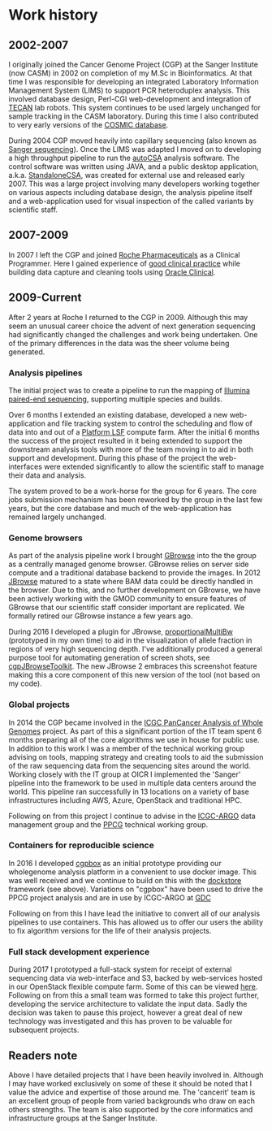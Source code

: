 # Work history

## 2002-2007

I originally joined the Cancer Genome Project (CGP) at the Sanger Institute (now CASM) in 2002 on completion of my M.Sc
in Bioinformatics.  At that time I was responsible for developing an integrated Laboratory Information Management System
(LIMS) to support PCR heteroduplex analysis.  This involved database design, Perl-CGI web-development and integration of
[TECAN](http://www.tecan.com/) lab robots.  This system continues to be used largely unchanged for sample tracking in the
CASM laboratory.  During this time I also contributed to very early versions of the [COSMIC database](http://cancer.sanger.ac.uk/cosmic).

During 2004 CGP moved heavily into capillary sequencing (also known as [Sanger sequencing](https://en.wikipedia.org/wiki/Sanger_sequencing)).
Once the LIMS was adapted I moved on to developing a high throughput pipeline to run the [autoCSA](http://www.ncbi.nlm.nih.gov/pubmed/17485433)
analysis software.  The control software was written using JAVA, and a public desktop application, a.k.a. [StandaloneCSA](http://cancerit.github.io/AutoCSA/),
was created for external use and released early 2007.  This was a large project involving many developers working together
on various aspects including database design, the analysis pipeline itself and a web-application used for visual inspection
of the called variants by scientific staff.

## 2007-2009

In 2007 I left the CGP and joined [Roche Pharmaceuticals](http://www.roche.com/) as a Clinical Programmer.  Here I gained
experience of [good clinical practice](https://en.wikipedia.org/wiki/Good_clinical_practice) while building data capture
and cleaning tools using [Oracle Clinical](http://www.oracle.com/us/products/applications/health-sciences/e-clinical/clinical/index.html).

## 2009-Current

After 2 years at Roche I returned to the CGP in 2009.  Although this may seem an unusual career choice the advent of next
generation sequencing had significantly changed the challenges and work being undertaken.  One of the primary differences
in the data was the sheer volume being generated.

### Analysis pipelines

The initial project was to create a pipeline to run the mapping of [Illumina paired-end sequencing](https://www.illumina.com/technology/next-generation-sequencing/paired-end-sequencing_assay.html),
supporting multiple species and builds.

Over 6 months I extended an existing database, developed a new web-application and file tracking system to control the
scheduling and flow of data into and out of a [Platform LSF](https://en.wikipedia.org/wiki/Platform_LSF) compute farm.
After the initial 6 months the success of the project resulted in it being extended to support the downstream analysis
tools with more of the team moving in to aid in both support and development.  During this phase of the project the web-interfaces
were extended significantly to allow the scientific staff to manage their data and analysis.

The system proved to be a work-horse for the group for 6 years.  The core jobs submission mechanism has been reworked by
the group in the last few years, but the core database and much of the web-application has remained largely unchanged.

### Genome browsers

As part of the analysis pipeline work I brought [GBrowse](http://gmod.org/wiki/GBrowse) into the the group as a centrally
managed genome browser.  GBrowse relies on server side compute and a traditional database backend to provide the images.
In 2012 [JBrowse](http://jbrowse.org/) matured to a state where BAM data could be directly handled in the browser.  Due
to this, and no further development on GBrowse, we have been actively working with the GMOD community to ensure features
of GBrowse that our scientific staff consider important are replicated.  We formally retired our GBrowse instance a few
years ago.

During 2016 I developed a plugin for JBrowse, [proportionalMultiBw](https://github.com/cancerit/proportionalmultibw/blob/master/README.md)
(prototyped in my own time) to aid in the visualization of allele fraction in regions of very high sequencing depth.  I've
additionally produced a general purpose tool for automating generation of screen shots, see [cgpJBrowseToolkit](https://github.com/cancerit/cgpJBrowseToolkit/blob/master/README.md).
The new JBrowse 2 embraces this screenshot feature making this a core component of this new version of the tool (not based
on my code).

### Global projects

In 2014 the CGP became involved in the [ICGC PanCancer Analysis of Whole Genomes][pcawg-url] project.
As part of this a significant portion of the IT team spent 6 months preparing all of the core algorithms we use in house
for public use.  In addition to this work I was a member of the technical working group advising on tools, mapping strategy
and creating tools to aid the submission of the raw sequencing data from the sequencing sites around the world.  Working
closely with the IT group at OICR I implemented the 'Sanger' pipeline into the framework to be used in multiple data centers
around the world.  This pipeline ran successfully in 13 locations on a variety of base infrastructures including AWS, Azure,
OpenStack and traditional HPC.

Following on from this project I continue to advise in the [ICGC-ARGO][argo-url] data management group and the [PPCG][ppcg-url]
technical working group.

### Containers for reproducible science

In 2016 I developed [cgpbox](https://github.com/cancerit/cgpbox) as an initial prototype providing our wholegenome analysis
platform in a convenient to use docker image.  This was well received and we continue to build on this with the [dockstore](https://dockstore.org)
framework (see above).  Variations on "cgpbox" have been used to drive the PPCG project analysis and are in use by ICGC-ARGO
at [GDC][gdc-url]

Following on from this I have lead the initiative to convert all of our analysis pipelines to use containers.  This has
allowed us to offer our users the ability to fix algorithm versions for the life of their analysis projects.

### Full stack development experience

During 2017 I prototyped a full-stack system for receipt of external sequencing data via web-interface and S3, backed by
web-services hosted in our OpenStack flexible compute farm.  Some of this can be viewed [here](https://youtu.be/I2Burmz7nPA).
Following on from this a small team was formed to take this project further, developing the service architecture to validate
the input data.  Sadly the decision was taken to pause this project, however a great deal of new technology was investigated
and this has proven to be valuable for subsequent projects.

## Readers note

Above I have detailed projects that I have been heavily involved in.  Although I may have worked exclusively on some of
these it should be noted that I value the advice and expertise of those around me.  The 'cancerit' team is an excellent
group of people from varied backgrounds who draw on each others strengths.  The team is also supported by the core informatics
and infrastructure groups at the Sanger Institute.

<!-- references -->

[argo-url]: https://www.icgc-argo.org/
[gdc-url]: https://gdc.cancer.gov/
[pcawg-url]: https://dcc.icgc.org/pcawg
[ppcg-url]: https://panprostate.org/

